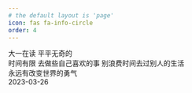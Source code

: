 ```yaml
---
# the default layout is 'page'
icon: fas fa-info-circle
order: 4
---
```


大一在读
平平无奇的<br>
时间有限 去做些自己喜欢的事 别浪费时间去过别人的生活<br>
永远有改变世界的勇气<br>
2023-03-26
